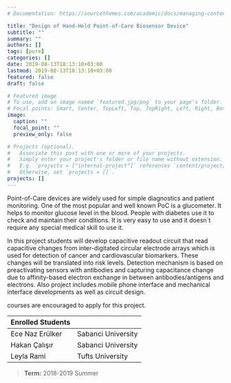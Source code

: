 ```yaml
---
# Documentation: https://sourcethemes.com/academic/docs/managing-content/

title: "Design of Hand-Held Point-of-Care Biosensor Device"
subtitle: ""
summary: ""
authors: []
tags: [pure]
categories: []
date: 2019-08-13T18:13:10+03:00
lastmod: 2019-08-13T18:13:10+03:00
featured: false
draft: false

# Featured image
# To use, add an image named `featured.jpg/png` to your page's folder.
# Focal points: Smart, Center, TopLeft, Top, TopRight, Left, Right, BottomLeft, Bottom, BottomRight.
image:
  caption: ""
  focal_point: ""
  preview_only: false

# Projects (optional).
#   Associate this post with one or more of your projects.
#   Simply enter your project's folder or file name without extension.
#   E.g. `projects = ["internal-project"]` references `content/project/deep-learning/index.md`.
#   Otherwise, set `projects = []`.
projects: []
---
```

Point-of-Care devices are widely used for simple diagnostics and patient monitoring. One of the most popular and well known PoC is a glucometer. It helps to monitor glucose level in the blood. People with diabetes use it to check and maintain their conditions. It is very easy to use and it doesn`t require any special medical skill to use it.

In this project students will develop capacitive readout circuit that read capacitive changes from inter-digitated circular electrode arrays which is used for detection of cancer and cardiovascular biomarkers. These changes will be translated into risk levels. Detection mechanism is based on preactivating sensors with antibodies and capturing capacitance change due to affinity-based electron exchange in between antibodies/antigens and electrons. Also project includes mobile phone interface and mechanical interface developments as well as circuit design.

courses are encouraged to apply for this project.

| Enrolled Students   |                |
| ------------------  | ------------------------   |
| 	Ece Naz Erülker   | Sabanci University         |
| Hakan Çalışır       | Sabanci University         |
| Leyla Rami           | Tufts University         |


> **Term:** 2018-2019 Summer
